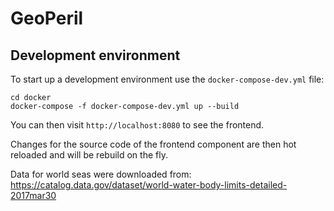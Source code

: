 # GeoPeril

## Development environment

To start up a development environment use the `docker-compose-dev.yml` file:

```shell
cd docker
docker-compose -f docker-compose-dev.yml up --build
```

You can then visit `http://localhost:8080` to see the frontend.

Changes for the source code of the frontend component are then hot reloaded and
will be rebuild on the fly.

Data for world seas were downloaded from:
https://catalog.data.gov/dataset/world-water-body-limits-detailed-2017mar30
